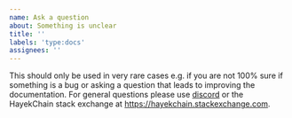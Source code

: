 ```yaml
---
name: Ask a question
about: Something is unclear
title: ''
labels: 'type:docs'
assignees: ''
---
```


This should only be used in very rare cases e.g. if you are not 100% sure if something is a bug or asking a question that leads to improving the documentation. For general questions please use [discord](https://discord.gg/nthXNEv) or the HayekChain stack exchange at https://hayekchain.stackexchange.com.
